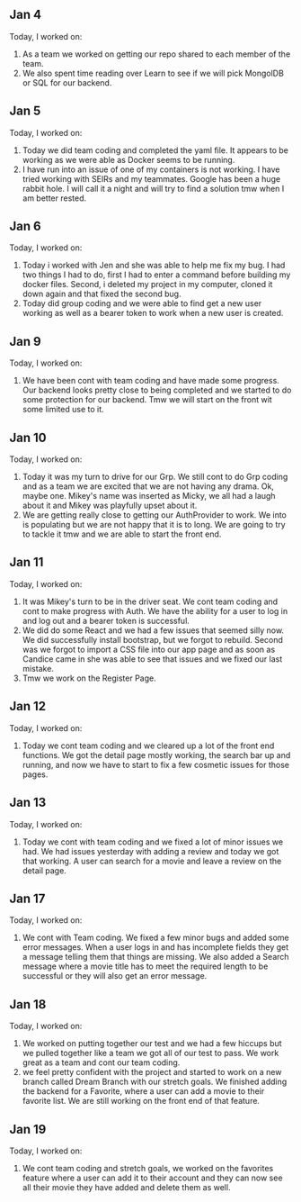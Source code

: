## Jan 4

Today, I worked on:

1. As a team we worked on getting our repo shared to each member of the team.
2. We also spent time reading over Learn to see if we will pick MongolDB or SQL for our backend.

## Jan 5

Today, I worked on:

1. Today we did team coding and completed the yaml file. It appears to be working as we were able as Docker seems to be running.
2. I have run into an issue of one of my containers is not working. I have tried working with SEIRs and my teammates. Google has been a huge rabbit hole. I will call it a night and will try to find a solution tmw when I am better rested.

## Jan 6

Today, I worked on:

1. Today i worked with Jen and she was able to help me fix my bug. I had two things I had to do, first I had to enter a command before building my docker files. Second, i deleted my project in my computer, cloned it down again and that fixed the second bug.
2. Today did group coding and we were able to find get a new user working as well as a bearer token to work when a new user is created.

## Jan 9

Today, I worked on:

1. We have been cont with team coding and have made some progress. Our backend looks pretty close to being completed and we started to do some protection for our backend. Tmw we will start on the front wit some limited use to it.

## Jan 10

Today, I worked on:

1. Today it was my turn to drive for our Grp. We still cont to do Grp coding and as a team we are excited that we are not having any drama. Ok, maybe one. Mikey's name was inserted as Micky, we all had a laugh about it and Mikey was playfully upset about it.
2. We are getting really close to getting our AuthProvider to work. We into is populating but we are not happy that it is to long. We are going to try to tackle it tmw and we are able to start the front end.

## Jan 11

Today, I worked on:

1. It was Mikey's turn to be in the driver seat. We cont team coding and cont to make progress with Auth. We have the ability for a user to log in and log out and a bearer token is successful.
2. We did do some React and we had a few issues that seemed silly now. We did successfully install bootstrap, but we forgot to rebuild. Second was we forgot to import a CSS file into our app page and as soon as Candice came in she was able to see that issues and we fixed our last mistake.
3. Tmw we work on the Register Page.

## Jan 12

Today, I worked on:

1. Today we cont team coding and we cleared up a lot of the front end functions. We got the detail page mostly working, the search bar up and running, and now we have to start to fix a few cosmetic issues for those pages.

## Jan 13

Today, I worked on:

1. Today we cont with team coding and we fixed a lot of minor issues we had. We had issues yesterday with adding a review and today we got that working. A user can search for a movie and leave a review on the detail page.

## Jan 17

Today, I worked on:

1. We cont with Team coding. We fixed a few minor bugs and added some error messages. When a user logs in and has incomplete fields they get a message telling them that things are missing. We also added a Search message where a movie title has to meet the required length to be successful or they will also get an error message.

## Jan 18

Today, I worked on:

1. We worked on putting together our test and we had a few hiccups but we pulled together like a team we got all of our test to pass. We work great as a team and cont our team coding.
2. we feel pretty confident with the project and started to work on a new branch called Dream Branch with our stretch goals. We finished adding the backend for a Favorite, where a user can add a movie to their favorite list. We are still working on the front end of that feature.

## Jan 19

Today, I worked on:

1. We cont team coding and stretch goals, we worked on the favorites feature where a user can add it to their account and they can now see all their movie they have added and delete them as well.
